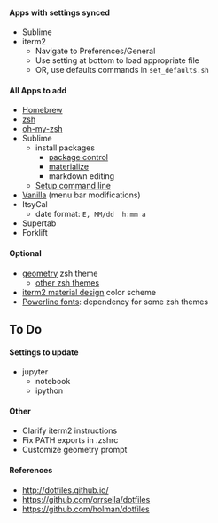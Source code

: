 

#### Apps with settings synced
* Sublime
* iterm2
  * Navigate to Preferences/General
  * Use setting at bottom to load appropriate file
  * OR, use defaults commands in `set_defaults.sh`

#### All Apps to add
* [Homebrew](https://brew.sh/)
* [zsh](https://github.com/robbyrussell/oh-my-zsh/wiki/Installing-ZSH)
* [oh-my-zsh](https://github.com/robbyrussell/oh-my-zsh)
* Sublime
  * install packages
    * [package control](https://packagecontrol.io/installation)
    * [materialize](https://github.com/saadq/Materialize)
    * markdown editing
  * [Setup command line](https://olivierlacan.com/posts/launch-sublime-text-3-from-the-command-line/)
* [Vanilla](https://matthewpalmer.net/vanilla/) (menu bar modifications)
* ItsyCal
  - date format: `E, MM/dd  h:mm a` 
* Supertab
* Forklift

#### Optional
* [geometry](https://github.com/geometry-zsh/geometry) zsh theme
  - [other zsh themes](https://github.com/robbyrussell/oh-my-zsh/wiki/External-themes)
* [iterm2 material design](https://github.com/MartinSeeler/iterm2-material-design) color scheme
* [Powerline fonts](https://github.com/powerline/fonts): dependency for some zsh themes

## To Do

#### Settings to update
* jupyter
  - notebook
  - ipython

#### Other
* Clarify iterm2 instructions
* Fix PATH exports in .zshrc
* Customize geometry prompt


#### References
* http://dotfiles.github.io/
* https://github.com/orrsella/dotfiles
* https://github.com/holman/dotfiles
